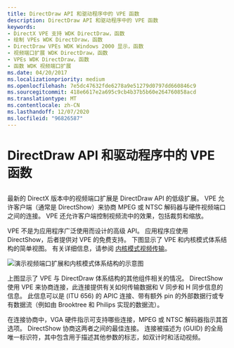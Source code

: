 ```yaml
---
title: DirectDraw API 和驱动程序中的 VPE 函数
description: DirectDraw API 和驱动程序中的 VPE 函数
keywords:
- DirectX VPE 支持 WDK DirectDraw，函数
- 绘制 VPEs WDK DirectDraw，函数
- DirectDraw VPEs WDK Windows 2000 显示，函数
- 视频端口扩展 WDK DirectDraw，函数
- VPEs WDK DirectDraw，函数
- 函数 WDK 视频端口扩展
ms.date: 04/20/2017
ms.localizationpriority: medium
ms.openlocfilehash: 7e5dc47632fde6278a9e51279d0797dd660846c9
ms.sourcegitcommit: 418e6617e2a695c9cb4b37b5b60e264760858acd
ms.translationtype: MT
ms.contentlocale: zh-CN
ms.lasthandoff: 12/07/2020
ms.locfileid: "96826587"
---
```

# <a name="vpe-functions-in-directdraw-api-and-driver"></a>DirectDraw API 和驱动程序中的 VPE 函数


## <span id="ddk_vpe_functions_in_directdraw_api_and_driver_gg"></span><span id="DDK_VPE_FUNCTIONS_IN_DIRECTDRAW_API_AND_DRIVER_GG"></span>


最新的 DirectX 版本中的视频端口扩展是 DirectDraw API 的低级扩展。 VPE 允许客户端（通常是 DirectShow）来协商 MPEG 或 NTSC 解码器与硬件视频端口之间的连接。 VPE 还允许客户端控制视频流中的效果，包括裁剪和缩放。

VPE 不是为应用程序广泛使用而设计的高级 API。 应用程序应使用 DirectShow，后者提供对 VPE 的免费支持。 下图显示了 VPE 和内核模式体系结构的简单视图。 有关详细信息，请参阅 [内核模式视频传输](kernel-mode-video-transport.md)。

![演示视频端口扩展和内核模式体系结构的示意图](images/ddfig10.png)

上图显示了 VPE 与 DirectDraw 体系结构的其他组件相关的情况。 DirectShow 使用 VPE 来协商连接，此连接提供有关如何传输数据和 V 同步和 H 同步信息的信息。 此信息可以是 (ITU 656) 的 APIC 连接、带有额外 pin 的外部数据行或专有数据流（例如由 Brooktree 和 Philips 实现的数据流）。

在连接协商中，VGA 硬件指示可支持哪些连接，MPEG 或 NTSC 解码器指示其首选项。 DirectShow 协商这两者之间的最佳连接。 连接被描述为 (GUID) 的全局唯一标识符，其中包含用于描述其他参数的标志，如双计时和活动视频。

 

 





